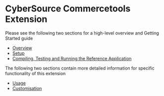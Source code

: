 # CyberSource Commercetools Extension

Please see the following two sections for a high-level overview and Getting Started guide

- [Overview](docs/Overview.md)
- [Setup](docs/Setup.md)
- [Compiling, Testing and Running the Reference Application](docs/Compile-Test-Run-Reference.md)

The following two sections contain more detailed information for specific functionality of this extension

- [Usage](docs/Usage.md)
- [Customisation](docs/Customisation.md)
